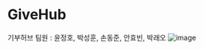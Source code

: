 # GiveHub
기부허브
팀원 : 윤정호, 박성훈, 손동준, 안효빈, 박래오
![image](https://github.com/user-attachments/assets/39c8b299-1ab7-4789-8b95-987620c5c246)
